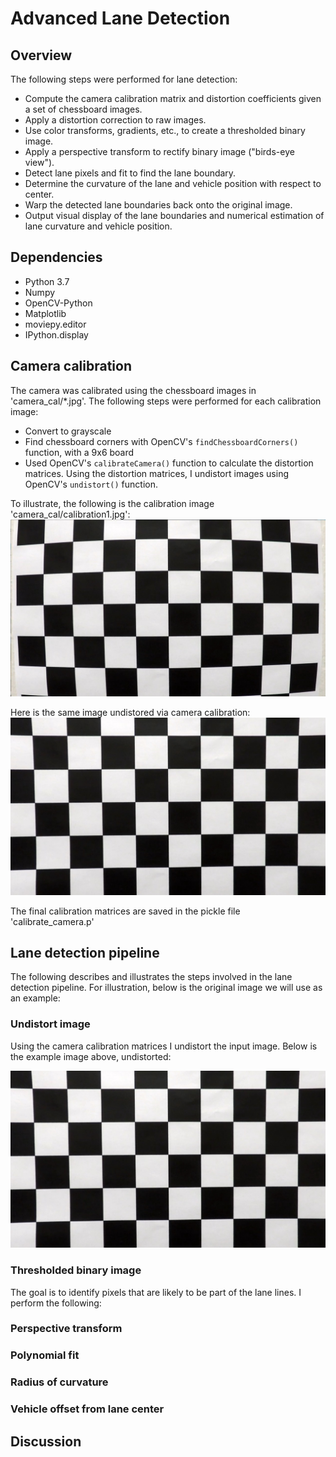 # Advanced Lane Detection

## Overview

The following steps were performed for lane detection:

* Compute the camera calibration matrix and distortion coefficients given a set of chessboard images.
* Apply a distortion correction to raw images.
* Use color transforms, gradients, etc., to create a thresholded binary image.
* Apply a perspective transform to rectify binary image ("birds-eye view").
* Detect lane pixels and fit to find the lane boundary.
* Determine the curvature of the lane and vehicle position with respect to center.
* Warp the detected lane boundaries back onto the original image.
* Output visual display of the lane boundaries and numerical estimation of lane curvature and vehicle position.

## Dependencies
* Python 3.7
* Numpy
* OpenCV-Python
* Matplotlib
* moviepy.editor
* IPython.display

## Camera calibration
The camera was calibrated using the chessboard images in 'camera_cal/*.jpg'. The following steps were performed for each calibration image:

* Convert to grayscale
* Find chessboard corners with OpenCV's `findChessboardCorners()` function, with a 9x6 board
* Used OpenCV's `calibrateCamera()` function to calculate the distortion matrices. Using the distortion matrices, I undistort images using OpenCV's `undistort()` function.


To illustrate, the following is the calibration image 'camera_cal/calibration1.jpg':
![calibration5](camera_cal/calibration1.jpg)

Here is the same image undistored via camera calibration:
![undist_cal5](output_images/undistort_calibration.png)

The final calibration matrices are saved in the pickle file 'calibrate_camera.p'

## Lane detection pipeline
The following describes and illustrates the steps involved in the lane detection pipeline. For illustration, below is the original image we will use as an example:


### Undistort image
Using the camera calibration matrices I undistort the input image. Below is the example image above, undistorted:

![undist](output_images/undistort_calibration.png)

### Thresholded binary image
The goal is to identify pixels that are likely to be part of the lane lines. 
I perform the following:

### Perspective transform

### Polynomial fit


### Radius of curvature


### Vehicle offset from lane center




## Discussion
